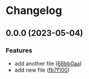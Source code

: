 # Changelog

## 0.0.0 (2023-05-04)


### Features

* add another file ([68bb0aa](https://github.com/msamec/release-please/commit/68bb0aa9f1fa71404845c7fed63424cfafab1214))
* add new file ([fb7f100](https://github.com/msamec/release-please/commit/fb7f100597ad4d1426437d91e3d6c91af1199e53))

